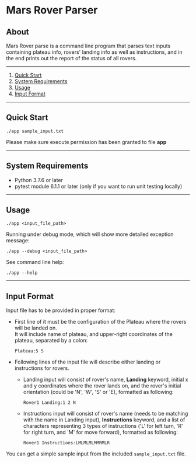 # Mars Rover Parser

## About

Mars Rover parse is a command line program that parses text inputs containing plateau info, rovers' landing info as well as instructions, and in the end prints out the report of the status of all rovers.

---

1. [Quick Start](#quick-start)
1. [System Requirements](#system-requirements)
1. [Usage](#usage)
1. [Input Format](#input-format)

---

## Quick Start

```
./app sample_input.txt
```

Please make sure execute permission has been granted to file **app**

---

## System Requirements

- Python 3.7.6 or later
- pytest module 6.1.1 or later (only if you want to run unit testing locally)

---

## Usage

```
./app <input_file_path>
```

Running under debug mode, which will show more detailed exception message:

```
./app --debug <input_file_path>
```

See command line help:

```
./app --help
```

---

## Input Format

Input file has to be provided in proper format:

- First line of it must be the configuration of the Plateau where the rovers will be landed on.<br/>
  It will include name of plateau, and upper-right coordinates of the plateau, separated by a colon:<br/>

  ```
  Plateau:5 5
  ```

- Following lines of the input file will describe either landing or instructions for rovers.<br/>
  - Landing input will consist of rover's name, **Landing** keyword, initial x and y coordinates where the rover lands on, and the rover's initial orientation (could be 'N', 'W', 'S' or 'E), formatted as following:
    ```
    Rover1 Landing:1 2 N
    ```
  - Instructions input will consist of rover's name (needs to be matching with the name in Landing input), **Instructions** keyword, and a list of characters representing 3 types of instructions ('L' for left turn, 'R' for right turn, and 'M' for move forward), formatted as following:
    ```
    Rover1 Instructions:LMLMLMLMMRMLR
    ```

You can get a simple sample input from the included `sample_input.txt` file.
